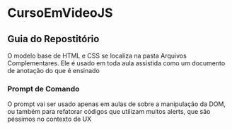 # CursoEmVideoJS

## Guia do Repostitório

O modelo base de HTML e CSS se localiza na pasta Arquivos Complementares. Ele é usado em toda aula assistida como um documento de anotação do que é ensinado

### Prompt de Comando

O prompt vai ser usado apenas em aulas de sobre a manipulação da DOM, ou também para refatorar códigos que utilizam muitos alerts, que são péssimos no contexto de UX